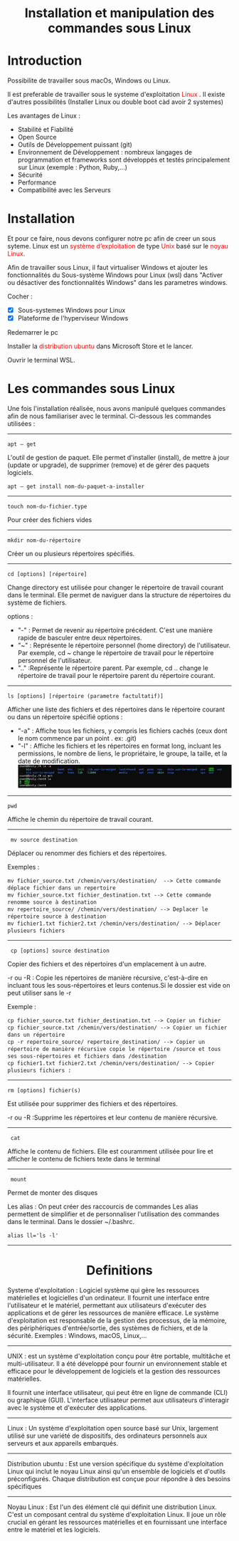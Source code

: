 <h1 align="center">Installation et manipulation des commandes sous Linux</h1>


# Introduction

Possibilite de travailler sous macOs, Windows ou Linux.

Il est preferable de travailler sous le systeme d'exploitation <span style="color:red"> Linux</span> . Il existe d'autres possibilités (Installer Linux ou double boot càd avoir 2 systemes) 

Les avantages de Linux :
-   Stabilité et Fiabilité 
-   Open Source 
-   Outils de Développement puissant (git)
-   Environnement de Développement : nombreux langages de programmation et frameworks sont développés et testés principalement sur Linux (exemple : Python, Ruby,...)
-   Sécurité 
-   Performance 
-   Compatibilité avec les Serveurs


# Installation

Et pour ce faire, nous devons configurer notre pc afin de creer un sous syteme.
Linux est un <span style="color:red"> système d’exploitation</span> de type <span style="color:red">Unix</span> basé sur le <span style="color:red">noyau Linux</span>.


Afin de travailler sous Linux, il faut virtualiser Windows et ajouter les fonctionnalités du Sous-système Windows pour Linux (wsl) dans  "Activer ou désactiver des fonctionnalités Windows" dans les parametres windows.

Cocher :
- [x] Sous-systemes Windows pour Linux
- [x] Plateforme de l'hyperviseur Windows

Redemarrer le pc

Installer la <span style="color:red">distribution ubuntu</span> dans Microsoft Store et le lancer.

Ouvrir le terminal WSL.

# Les commandes sous Linux

Une fois l'installation réalisée, nous avons manipulé quelques commandes afin de nous familiariser avec le terminal. Ci-dessous les commandes utilisées :

****
``` batch
apt – get 
```
L'outil de gestion de paquet.  Elle permet d'installer (install), de mettre à jour (update or upgrade), de supprimer (remove) et de gérer des paquets logiciels. 
``` batch
apt – get install nom-du-paquet-a-installer
```
****


``` batch
touch nom-du-fichier.type
```
Pour créer des fichiers vides
****


``` batch
mkdir nom-du-répertoire
```
Créer un ou plusieurs répertoires spécifiés. 
****


``` batch
cd [options] [répertoire]
```
Change directory est utilisée pour changer le répertoire de travail courant dans le terminal. Elle permet de naviguer dans la structure de répertoires du système de fichiers. 

options : 
-   "-" : Permet de revenir au répertoire précédent. C'est une manière rapide de basculer entre deux répertoires.
-   "~" : Représente le répertoire personnel (home directory) de l'utilisateur. Par exemple, cd ~ change le répertoire de travail pour le répertoire personnel de l'utilisateur.
-   ".." :Représente le répertoire parent. Par exemple, cd .. change le répertoire de travail pour le répertoire parent du répertoire courant.
****


``` batch
ls [options] [répertoire (parametre factultatif)]
```
Afficher une liste des fichiers et des répertoires dans le répertoire courant ou dans un répertoire spécifié
options :
- "-a" : Affiche tous les fichiers, y compris les fichiers cachés (ceux dont le nom commence par un point . ex: .git)
- "-l" : Affiche les fichiers et les répertoires en format long, incluant les permissions, le nombre de liens, le propriétaire, le groupe, la taille, et la date de modification.
![screen_cds_ls](/image/LinuxPart/screen_cds_ls.png)
****


``` batch
pwd 
```
Affiche le chemin du répertoire de travail courant.
****


``` batch
 mv source destination
```
Déplacer ou renommer des fichiers et des répertoires.

Exemples :
``` batch
mv fichier_source.txt /chemin/vers/destination/  --> Cette commande déplace fichier dans un repertoire
mv fichier_source.txt fichier_destination.txt --> Cette commande renomme source à destination
mv repertoire_source/ /chemin/vers/destination/ --> Deplacer le répertoire source à destination
mv fichier1.txt fichier2.txt /chemin/vers/destination/ --> Déplacer plusieurs fichiers 
```
****


``` batch
 cp [options] source destination
```
Copier des fichiers et des répertoires d'un emplacement à un autre.

-r ou -R : Copie les répertoires de manière récursive, c'est-à-dire en incluant tous les sous-répertoires et leurs contenus.Si le dossier est vide on peut utiliser sans le -r

Exemple : 
``` batch
cp fichier_source.txt fichier_destination.txt --> Copier un fichier
cp fichier_source.txt /chemin/vers/destination/ --> Copier un fichier dans un répertoire 
cp -r repertoire_source/ repertoire_destination/ --> Copier un répertoire de manière récursive copie le répertoire /source et tous ses sous-répertoires et fichiers dans /destination
cp fichier1.txt fichier2.txt /chemin/vers/destination/ --> Copier plusieurs fichiers :
```
****


``` batch
rm [options] fichier(s)
 ```
Est utilisée pour supprimer des fichiers et des répertoires.

-r ou -R :Supprime les répertoires et leur contenu de manière récursive. 
****


``` batch
 cat
```
Affiche le contenu de fichiers. Elle est couramment utilisée pour lire et afficher le contenu de fichiers texte dans le terminal
****


``` batch
 mount
```
Permet de monter des disques


Les alias : On peut créer des raccourcis de commandes Les alias permettent de simplifier et de personnaliser l'utilisation des commandes dans le terminal. Dans le dossier ~/.bashrc.
``` batch
alias ll='ls -l'
 ```
****

<h1 align="center">Definitions</h1>

 Systeme d'exploitation : Logiciel système qui gère les ressources matérielles et logicielles d'un ordinateur. Il fournit une interface entre l'utilisateur et le matériel, permettant aux utilisateurs d'exécuter des applications et de gérer les ressources de manière efficace. Le système d'exploitation est responsable de la gestion des processus, de la mémoire, des périphériques d'entrée/sortie, des systèmes de fichiers, et de la sécurité. Exemples : Windows, macOS, Linux,...
****
 UNIX : est un système d'exploitation conçu pour être portable, multitâche et multi-utilisateur. Il a été développé pour fournir un environnement stable et efficace pour le développement de logiciels et la gestion des ressources matérielles.
 
 Il fournit une interface utilisateur, qui peut être en ligne de commande (CLI) ou graphique (GUI). L'interface utilisateur permet aux utilisateurs d'interagir avec le système et d'exécuter des applications.

 ****
 Linux :  Un système d'exploitation open source basé sur Unix, largement utilisé sur une variété de dispositifs, des ordinateurs personnels aux serveurs et aux appareils embarqués.
****
Distribution ubuntu : Est une version spécifique du système d'exploitation Linux qui inclut le noyau Linux ainsi qu'un ensemble de logiciels et d'outils préconfigurés. Chaque distribution est conçue pour répondre à des besoins spécifiques
****
Noyau Linux : Est l'un des élément clé qui définit une distribution Linux. C'est un composant central du système d'exploitation Linux. Il joue un rôle crucial en gérant les ressources matérielles et en fournissant une interface entre le matériel et les logiciels.



